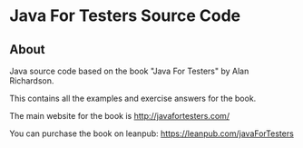 Java For Testers Source Code
============================

About
-----
Java source code based on the book "Java For Testers" by Alan Richardson.

This contains all the examples and exercise answers for the book.

The main website for the book is http://javafortesters.com/

You can purchase the book on leanpub: https://leanpub.com/javaForTesters

